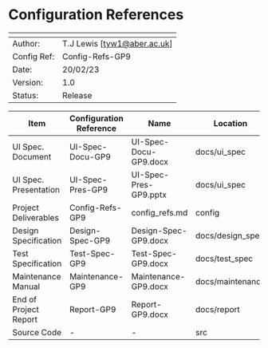 # Configuration References

| <!-- Blank --> | <!-- Blank -->              |
|----------------|-----------------------------|
| Author:        | T.J Lewis [tyw1@aber.ac.uk] |
| Config Ref:    | Config-Refs-GP9             |
| Date:          | 20/02/23                    |
| Version:       | 1.0                         |
| Status:        | Release                     |

| **Item**                   | **Configuration Reference** | **Name**              | **Location**     | **Status** | **Current Version** |
|----------------------------|-----------------------------|-----------------------|------------------|------------|---------------------|
| UI Spec. Document          | UI-Spec-Docu-GP9            | UI-Spec-Docu-GP9.docx | docs/ui_spec     | Draft      | 0.5                 |
| UI Spec. Presentation      | UI-Spec-Pres-GP9            | UI-Spec-Pres-GP9.pptx | docs/ui_spec     | Draft      | N/A                 |
| Project Deliverables       | Config-Refs-GP9             | config_refs.md        | config           | Release    | 1.0                 |
| Design Specification       | Design-Spec-GP9             | Design-Spec-GP9.docx  | docs/design_spec | N/A        | N/A                 |
| Test Specification         | Test-Spec-GP9               | Test-Spec-GP9.docx    | docs/test_spec   | Draft      | 1.1                 |
| Maintenance Manual         | Maintenance-GP9             | Maintenance-GP9.docx  | docs/maintenance | N/A        | N/A                 |
| End of Project Report      | Report-GP9                  | Report-GP9.docx       | docs/report      | N/A        | N/A                 |
| Source Code                | -                           | -                     | src              | N/A        | N/A                 |
